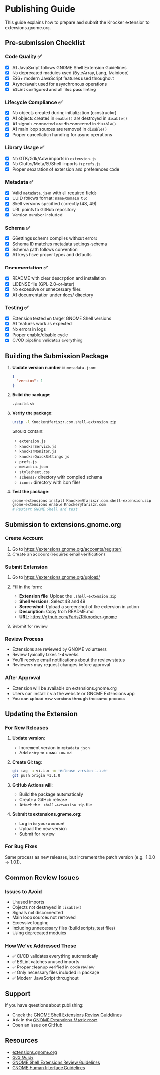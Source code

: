 # Publishing Guide

This guide explains how to prepare and submit the Knocker extension to extensions.gnome.org.

## Pre-submission Checklist

### Code Quality ✅
- [x] All JavaScript follows GNOME Shell Extension Guidelines
- [x] No deprecated modules used (ByteArray, Lang, Mainloop)
- [x] ES6+ modern JavaScript features used throughout
- [x] Async/await used for asynchronous operations
- [x] ESLint configured and all files pass linting

### Lifecycle Compliance ✅
- [x] No objects created during initialization (constructor)
- [x] All objects created in `enable()` are destroyed in `disable()`
- [x] All signals connected are disconnected in `disable()`
- [x] All main loop sources are removed in `disable()`
- [x] Proper cancellation handling for async operations

### Library Usage ✅
- [x] No GTK/Gdk/Adw imports in `extension.js`
- [x] No Clutter/Meta/St/Shell imports in `prefs.js`
- [x] Proper separation of extension and preferences code

### Metadata ✅
- [x] Valid `metadata.json` with all required fields
- [x] UUID follows format: `name@domain.tld`
- [x] Shell versions specified correctly (48, 49)
- [x] URL points to GitHub repository
- [x] Version number included

### Schema ✅
- [x] GSettings schema compiles without errors
- [x] Schema ID matches metadata settings-schema
- [x] Schema path follows convention
- [x] All keys have proper types and defaults

### Documentation ✅
- [x] README with clear description and installation
- [x] LICENSE file (GPL-2.0-or-later)
- [x] No excessive or unnecessary files
- [x] All documentation under docs/ directory

### Testing ✅
- [x] Extension tested on target GNOME Shell versions
- [x] All features work as expected
- [x] No errors in logs
- [x] Proper enable/disable cycle
- [x] CI/CD pipeline validates everything

## Building the Submission Package

1. **Update version number** in `metadata.json`:
   ```json
   {
     "version": 1
   }
   ```

2. **Build the package**:
   ```bash
   ./build.sh
   ```

3. **Verify the package**:
   ```bash
   unzip -l Knocker@fariszr.com.shell-extension.zip
   ```

   Should contain:
   - `extension.js`
   - `knockerService.js`
   - `knockerMonitor.js`
   - `knockerQuickSettings.js`
   - `prefs.js`
   - `metadata.json`
   - `stylesheet.css`
   - `schemas/` directory with compiled schema
   - `icons/` directory with icon files

4. **Test the package**:
   ```bash
   gnome-extensions install Knocker@fariszr.com.shell-extension.zip
   gnome-extensions enable Knocker@fariszr.com
   # Restart GNOME Shell and test
   ```

## Submission to extensions.gnome.org

### Create Account
1. Go to https://extensions.gnome.org/accounts/register/
2. Create an account (requires email verification)

### Submit Extension
1. Go to https://extensions.gnome.org/upload/
2. Fill in the form:
   - **Extension file**: Upload the `.shell-extension.zip`
   - **Shell versions**: Select 48 and 49
   - **Screenshot**: Upload a screenshot of the extension in action
   - **Description**: Copy from README.md
   - **URL**: https://github.com/FarisZR/knocker-gnome

3. Submit for review

### Review Process
- Extensions are reviewed by GNOME volunteers
- Review typically takes 1-4 weeks
- You'll receive email notifications about the review status
- Reviewers may request changes before approval

### After Approval
- Extension will be available on extensions.gnome.org
- Users can install it via the website or GNOME Extensions app
- You can upload new versions through the same process

## Updating the Extension

### For New Releases

1. **Update version**:
   - Increment version in `metadata.json`
   - Add entry to `CHANGELOG.md`

2. **Create Git tag**:
   ```bash
   git tag -a v1.1.0 -m "Release version 1.1.0"
   git push origin v1.1.0
   ```

3. **GitHub Actions will**:
   - Build the package automatically
   - Create a GitHub release
   - Attach the `.shell-extension.zip` file

4. **Submit to extensions.gnome.org**:
   - Log in to your account
   - Upload the new version
   - Submit for review

### For Bug Fixes

Same process as new releases, but increment the patch version (e.g., 1.0.0 → 1.0.1).

## Common Review Issues

### Issues to Avoid
- Unused imports
- Objects not destroyed in `disable()`
- Signals not disconnected
- Main loop sources not removed
- Excessive logging
- Including unnecessary files (build scripts, test files)
- Using deprecated modules

### How We've Addressed These
- ✅ CI/CD validates everything automatically
- ✅ ESLint catches unused imports
- ✅ Proper cleanup verified in code review
- ✅ Only necessary files included in package
- ✅ Modern JavaScript throughout

## Support

If you have questions about publishing:
- Check the [GNOME Shell Extensions Review Guidelines](https://gjs.guide/extensions/review-guidelines/review-guidelines.html)
- Ask in the [GNOME Extensions Matrix room](https://matrix.to/#/#extensions:gnome.org)
- Open an issue on GitHub

## Resources

- [extensions.gnome.org](https://extensions.gnome.org)
- [GJS Guide](https://gjs.guide)
- [GNOME Shell Extensions Review Guidelines](https://gjs.guide/extensions/review-guidelines/review-guidelines.html)
- [GNOME Human Interface Guidelines](https://developer.gnome.org/hig/)
